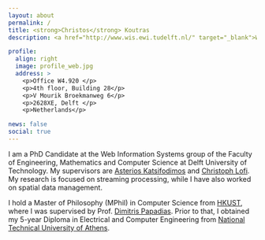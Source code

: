 ```yaml
---
layout: about
permalink: /
title: <strong>Christos</strong> Koutras
description: <a href="http://www.wis.ewi.tudelft.nl/" target="_blank">Web Information Systems Group</a>, Department of Software Technology, Faculty of Electrical Engineering, Mathematics and Computer Science, TU Delft

profile:
  align: right
  image: profile_web.jpg
  address: >
    <p>Office W4.920 </p>
    <p>4th floor, Building 28</p>
    <p>V Mourik Broekmanweg 6</p>
    <p>2628XE, Delft </p>
    <p>Netherlands</p>

news: false
social: true
---
```


I am a PhD Candidate at the Web Information Systems group of the Faculty of Engineering, Mathematics and Computer Science at Delft University of Technology. My supervisors are [Asterios Katsifodimos](http://asterios.katsifodimos.com) and [Christoph Lofi](http://www.wis.ewi.tudelft.nl/lofi/). My research is focused on streaming processing, while I have also worked on spatial data management.

I hold a Master of Philosophy (MPhil) in Computer Science from [HKUST](https://www.ust.hk/), where I was supervised by Prof. [Dimitris Papadias](https://www.cse.ust.hk/faculty/dimitris/). Prior to that, I obtained my 5-year Diploma in Electrical and Computer Engineering from [National Technical University of Athens](https://www.ntua.gr/en/).